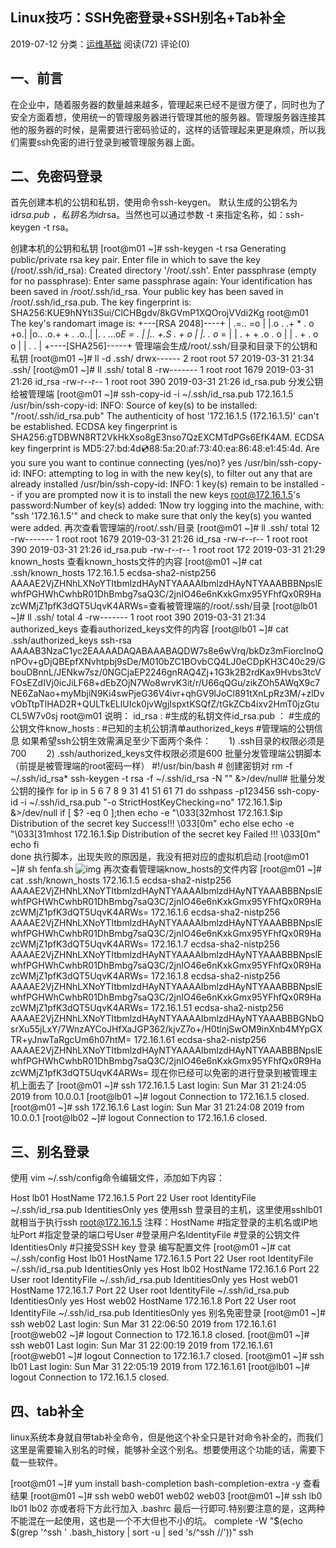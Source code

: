 ## Linux技巧：SSH免密登录+SSH别名+Tab补全

2019-07-12 分类：[运维基础](https://www.increase93.com/?cat=5) 阅读(72) 评论(0)

## 一、前言 

在企业中，随着服务器的数量越来越多，管理起来已经不是很方便了，同时也为了安全方面着想，使用统一的管理服务器进行管理其他的服务器。管理服务器连接其他的服务器的时候，是需要进行密码验证的，这样的话管理起来更是麻烦，所以我们需要ssh免密的进行登录到被管理服务器上面。





## 二、免密码登录 

首先创建本机的公钥和私钥，使用命令ssh-keygen。 默认生成的公钥名为id*rsa.pub ，私钥名为id*rsa。当然也可以通过参数 -t 来指定名称，如：ssh-keygen -t rsa。

创建本机的公钥和私钥
[root@m01 ~]# ssh-keygen -t rsa
Generating public/private rsa key pair.
Enter file in which to save the key (/root/.ssh/id_rsa):
Created directory '/root/.ssh'.
Enter passphrase (empty for no passphrase):
Enter same passphrase again:
Your identification has been saved in /root/.ssh/id_rsa.
Your public key has been saved in /root/.ssh/id_rsa.pub.
The key fingerprint is:
SHA256:KUE9hNYti3Sui/ClCHBgdv/8kGVmP1XQOrojVVdi2Kg root@m01
The key's randomart image is:
+---[RSA 2048]----+
| .=.. =o |
|.o . .+ * . o +o.|
|o.. .o.+ + . .o..|
|. . ...o*E = . |
|.. +.S . + o |
|. . o* = |
| . + + .o . o |
| . + . o o |
| . . |
+----[SHA256]-----+
管理端会生成/root/.ssh/目录和目录下的公钥和私钥
[root@m01 ~]# ll -d .ssh/
drwx------ 2 root root 57 2019-03-31 21:34 .ssh/
[root@m01 ~]# ll .ssh/
total 8
-rw------- 1 root root 1679 2019-03-31 21:26 id_rsa
-rw-r--r-- 1 root root 390 2019-03-31 21:26 id_rsa.pub
分发公钥给被管理端
[root@m01 ~]# ssh-copy-id -i ~/.ssh/id_rsa.pub 172.16.1.5
/usr/bin/ssh-copy-id: INFO: Source of key(s) to be installed: "/root/.ssh/id_rsa.pub"
The authenticity of host '172.16.1.5 (172.16.1.5)' can't be established.
ECDSA key fingerprint is SHA256:gTDBWN8RT2VkHkXso8gE3nso7QzEXCMTdPGs6EfK4AM.
ECDSA key fingerprint is MD5:27:bd:4d:cd:88:5a:20:af:73:40:ea:86:48:e1:45:4d.
Are you sure you want to continue connecting (yes/no)? yes
/usr/bin/ssh-copy-id: INFO: attempting to log in with the new key(s), to filter out any that are already installed
/usr/bin/ssh-copy-id: INFO: 1 key(s) remain to be installed -- if you are prompted now it is to install the new keys
root@172.16.1.5's password:Number of key(s) added: 1Now try logging into the machine, with: "ssh '172.16.1.5'"
and check to make sure that only the key(s) you wanted were added.
再次查看管理端的/root/.ssh/目录
[root@m01 ~]# ll .ssh/
total 12
-rw------- 1 root root 1679 2019-03-31 21:26 id_rsa
-rw-r--r-- 1 root root 390 2019-03-31 21:26 id_rsa.pub
-rw-r--r-- 1 root root 172 2019-03-31 21:29 known_hosts
查看known_hosts文件的内容
[root@m01 ~]# cat .ssh/known_hosts
172.16.1.5 ecdsa-sha2-nistp256 AAAAE2VjZHNhLXNoYTItbmlzdHAyNTYAAAAIbmlzdHAyNTYAAABBBNpslEwhfPGHWhCwhbR01DhBmbg7saQ3C/2jnIO46e6nKxkGmx95YFhfQx0R9HazcWMjZ1pfK3dQT5UqvK4ARWs=查看被管理端的/root/.ssh/目录
[root@lb01 ~]# ll .ssh/
total 4
-rw------- 1 root root 390 2019-03-31 21:34 authorized_keys
查看authorized_keys文件的内容
[root@lb01 ~]# cat .ssh/authorized_keys
ssh-rsa AAAAB3NzaC1yc2EAAAADAQABAAABAQDW7s8e6wVrq/bkDz3mFiorcInoQnPOv+gDjQBEpfXNvhtpbj9sDe/M010bZC1BOvbCQ4LJ0eCDpKH3C40c29/GbouDBnnL/JENkw7sz/0NGCjaEP2246gnRAQ4Zj+1G3k2B2rdKax9Hvbs3tcVFOsEZdIVj0icJiLF68+dEbZOjN7Wo8wrvK3it/r/U66qQGu/zikZOh5AWqX9c7NE6ZaNao+myMbjiN9Ki4swPjeG36V4ivr+qhGV9lJoCl891tXnLpRz3M/+zlDvvObTtpTlHAD2R+QULTkELlUIck0jvWgjIspxtKSQfZ/tGkZCb4ixv2HmT0jzGtuCL5W7v0sj root@m01
说明：
id_rsa :              #生成的私钥文件id_rsa.pub ：         #生成的公钥文件know_hosts :          #已知的主机公钥清单authorized_keys         #管理端的公钥信息
如果希望ssh公钥生效需满足至少下面两个条件：　　1) .ssh目录的权限必须是700
　　2) .ssh/authorized_keys文件权限必须是600
批量分发管理端公钥脚本（前提是被管理端的root密码一样）
\#!/usr/bin/bash
\# 创建密钥对
rm -f ~/.ssh/id_rsa*
ssh-keygen -t rsa -f ~/.ssh/id_rsa -N "" &>/dev/null# 批量分发公钥的操作
for ip in 5 6 7 8 9 31 41 51 61 71
do
sshpass -p123456 ssh-copy-id -i ~/.ssh/id_rsa.pub "-o StrictHostKeyChecking=no" 172.16.1.$ip &>/dev/null
if [ $? -eq 0 ];then
echo -e "\033[32mhost 172.16.1.$ip Distribution of the secret key Success!!! \033[0m"
echo
else
echo -e "\033[31mhost 172.16.1.$ip Distribution of the secret key Failed !!! \033[0m"
echo
fi        
done
执行脚本，出现失败的原因是，我没有把对应的虚拟机启动
[root@m01 ~]# sh fenfa.sh
![img](D:\Notes\md_img\071219_0729_LinuxSSH1.png)
再次查看管理端know_hosts的文件内容
[root@m01 ~]# cat .ssh/known_hosts
172.16.1.5 ecdsa-sha2-nistp256 AAAAE2VjZHNhLXNoYTItbmlzdHAyNTYAAAAIbmlzdHAyNTYAAABBBNpslEwhfPGHWhCwhbR01DhBmbg7saQ3C/2jnIO46e6nKxkGmx95YFhfQx0R9HazcWMjZ1pfK3dQT5UqvK4ARWs=
172.16.1.6 ecdsa-sha2-nistp256 AAAAE2VjZHNhLXNoYTItbmlzdHAyNTYAAAAIbmlzdHAyNTYAAABBBNpslEwhfPGHWhCwhbR01DhBmbg7saQ3C/2jnIO46e6nKxkGmx95YFhfQx0R9HazcWMjZ1pfK3dQT5UqvK4ARWs=
172.16.1.7 ecdsa-sha2-nistp256 AAAAE2VjZHNhLXNoYTItbmlzdHAyNTYAAAAIbmlzdHAyNTYAAABBBNpslEwhfPGHWhCwhbR01DhBmbg7saQ3C/2jnIO46e6nKxkGmx95YFhfQx0R9HazcWMjZ1pfK3dQT5UqvK4ARWs=
172.16.1.8 ecdsa-sha2-nistp256 AAAAE2VjZHNhLXNoYTItbmlzdHAyNTYAAAAIbmlzdHAyNTYAAABBBNpslEwhfPGHWhCwhbR01DhBmbg7saQ3C/2jnIO46e6nKxkGmx95YFhfQx0R9HazcWMjZ1pfK3dQT5UqvK4ARWs=
172.16.1.51 ecdsa-sha2-nistp256 AAAAE2VjZHNhLXNoYTItbmlzdHAyNTYAAAAIbmlzdHAyNTYAAABBBGNbQsrXu55jLxY/7WnzAYCoJHfXaJGP362/kjvZ7o+/H0tlnjSwOM9inXnb4MYpGXTR+yJnwTaRgcUm6h07htM=
172.16.1.61 ecdsa-sha2-nistp256 AAAAE2VjZHNhLXNoYTItbmlzdHAyNTYAAAAIbmlzdHAyNTYAAABBBNpslEwhfPGHWhCwhbR01DhBmbg7saQ3C/2jnIO46e6nKxkGmx95YFhfQx0R9HazcWMjZ1pfK3dQT5UqvK4ARWs=
现在你已经可以免密的进行登录到被管理主机上面去了
[root@m01 ~]# ssh 172.16.1.5
Last login: Sun Mar 31 21:24:05 2019 from 10.0.0.1
[root@lb01 ~]# logout
Connection to 172.16.1.5 closed.
[root@m01 ~]# ssh 172.16.1.6
Last login: Sun Mar 31 21:24:08 2019 from 10.0.0.1
[root@lb02 ~]# logout
Connection to 172.16.1.6 closed.



## 三、别名登录 

使用 vim ~/.ssh/config命令编辑文件，添加如下内容：

Host lb01
HostName 172.16.1.5
Port 22
User root
IdentityFile ~/.ssh/id_rsa.pub
IdentitiesOnly yes
使用ssh <Host>登录目的主机，这里使用sshlb01就相当于执行ssh root@172.16.1.5
注释：HostName         #指定登录的主机名或IP地址Port             #指定登录的端口号User             #登录用户名IdentityFile     #登录的公钥文件IdentitiesOnly     #只接受SSH key 登录
编写配置文件
[root@m01 ~]# cat ~/.ssh/config
Host lb01
HostName 172.16.1.5
Port 22
User root
IdentityFile ~/.ssh/id_rsa.pub
IdentitiesOnly yes
Host lb02
HostName 172.16.1.6
Port 22
User root
IdentityFile ~/.ssh/id_rsa.pub
IdentitiesOnly yes
Host web01
HostName 172.16.1.7
Port 22
User root
IdentityFile ~/.ssh/id_rsa.pub
IdentitiesOnly yes
Host web02
HostName 172.16.1.8
Port 22
User root
IdentityFile ~/.ssh/id_rsa.pub
IdentitiesOnly yes
别名免密登录
[root@m01 ~]# ssh web02
Last login: Sun Mar 31 22:06:50 2019 from 172.16.1.61
[root@web02 ~]# logout
Connection to 172.16.1.8 closed.
[root@m01 ~]# ssh web01
Last login: Sun Mar 31 22:00:19 2019 from 172.16.1.61
[root@web01 ~]# logout
Connection to 172.16.1.7 closed.
[root@m01 ~]# ssh lb01
Last login: Sun Mar 31 22:05:19 2019 from 172.16.1.61
[root@lb01 ~]# logout
Connection to 172.16.1.5 closed.



## 四、tab补全 

linux系统本身就自带tab补全命令，但是他这个补全只是针对命令补全的，而我们这里是需要输入别名的时候，能够补全这个别名。想要使用这个功能的话，需要下载一些软件。

[root@m01 ~]# yum install bash-completion bash-completion-extra -y
查看结果
[root@m01 ~]# ssh web0
web01 web02 web03
[root@m01 ~]# ssh lb0
lb01 lb02
亦或者将下方此行加入 .bashrc 最后一行即可.特别要注意的是，这两种不能混在一起使用，这也是一个不大但也不小的坑。
complete -W "$(echo $(grep '^ssh ' .bash_history | sort -u | sed 's/^ssh //'))" ssh